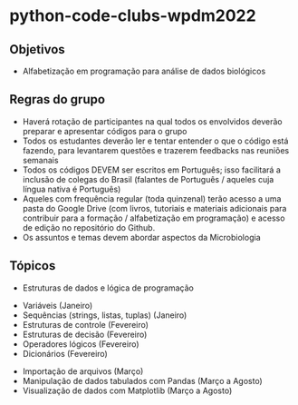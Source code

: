 # python-code-clubs-wpdm2022

## Objetivos

 * Alfabetização em programação para análise de dados biológicos

## Regras do grupo

 * Haverá rotação de participantes na qual todos os envolvidos deverão preparar e apresentar códigos para o grupo
 * Todos os estudantes deverão ler e tentar entender o que o código está fazendo, para levantarem questões e trazerem feedbacks nas reuniões semanais
 * Todos os códigos DEVEM ser escritos em Português; isso facilitará a inclusão de colegas do Brasil (falantes de Português / aqueles cuja língua nativa é Português)
 * Aqueles com frequência regular (toda quinzenal) terão acesso a uma pasta do Google Drive (com livros, tutoriais e materiais adicionais para contribuir para a formação / alfabetização em programação) e acesso de edição no repositório do Github.
 * Os assuntos e temas devem abordar aspectos da Microbiologia

## Tópicos

 * Estruturas de dados e lógica de programação
 - Variáveis (Janeiro)
 - Sequências (strings, listas, tuplas) (Janeiro)
 - Estruturas de controle (Fevereiro)
 - Estruturas de decisão (Fevereiro)
 - Operadores lógicos (Fevereiro)
 - Dicionários (Fevereiro)
 * Importação de arquivos (Março)
 * Manipulação de dados tabulados com Pandas (Março a Agosto)
 * Visualização de dados com Matplotlib (Março a Agosto)

